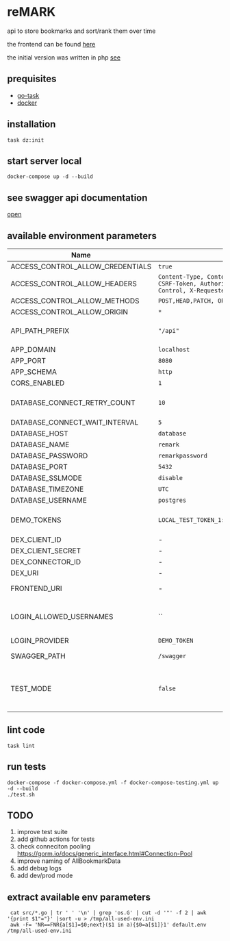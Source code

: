# reMARK

api to store bookmarks and sort/rank them over time

the frontend can be found [here](https://github.com/itsmethemojo/remark)

the initial version was written in php [see](https://github.com/itsmethemojo/remark-api/tree/21f1ad861827053c76f328d39174b97c225cc5d4)

## prequisites

- [go-task](https://github.com/go-task/task)
- [docker](https://www.docker.com/get-started)

## installation

`task dz:init`

## start server local

`docker-compose up -d --build`

## see swagger api documentation

[open](http://localhost:8080/swagger/index.html)

## available environment parameters

| Name | Default | Description |
|------|---------|-------------|
| ACCESS_CONTROL_ALLOW_CREDENTIALS | `true` | CORS Header |
| ACCESS_CONTROL_ALLOW_HEADERS | `Content-Type, Content-Length, Accept-Encoding, X-CSRF-Token, Authorization, accept, origin, Cache-Control, X-Requested-With` | CORS Header |
| ACCESS_CONTROL_ALLOW_METHODS | `POST,HEAD,PATCH, OPTIONS, GET, PUT, DELETE` | CORS Header |
| ACCESS_CONTROL_ALLOW_ORIGIN | `*` | CORS Header |
| API_PATH_PREFIX | `"/api"` | path prefix to host the api on a path like `/you/custom/path/v1/bookmarks` |
| APP_DOMAIN | `localhost` | web domain |
| APP_PORT | `8080` | port of the webserver |
| APP_SCHEMA | `http` | might be https or http |
| CORS_ENABLED | `1` | toggle CORS Headers |
| DATABASE_CONNECT_RETRY_COUNT | `10` | for local testing if database boots slow, the app will retry later X times |
| DATABASE_CONNECT_WAIT_INTERVAL | `5` | intervall between retries |
| DATABASE_HOST | `database` | - |
| DATABASE_NAME | `remark` | - |
| DATABASE_PASSWORD | `remarkpassword` | - |
| DATABASE_PORT | `5432` | - |
| DATABASE_SSLMODE | `disable` | - |
| DATABASE_TIMEZONE | `UTC` | - |
| DATABASE_USERNAME | `postgres` | - |
| DEMO_TOKENS | `LOCAL_TEST_TOKEN_1:user1,LOCAL_TEST_TOKEN_2:user2` | for local testing this tokens can be used as Authorization Header |
| DEX_CLIENT_ID | - | [see](https://dexidp.io/docs/connectors/github/#configuration) |
| DEX_CLIENT_SECRET | - | [see](https://dexidp.io/docs/connectors/github/#configuration) |
| DEX_CONNECTOR_ID | - | [see](https://dexidp.io/docs/connectors/github/#configuration) |
| DEX_URI | - | URI of the dex instance |
| FRONTEND_URI | - | URI of the Application to open after login flow |
| LOGIN_ALLOWED_USERNAMES | `` | when using a login provider this list can limit access to specific usernames, will be ignored if empty |
| LOGIN_PROVIDER | `DEMO_TOKEN` | can be `DEX` or `DEMO_TOKEN` |
| SWAGGER_PATH | `/swagger` | path where the swagger ui will be available |
| TEST_MODE | `false` | if `true` an additional api route `DELETE /bookmark/` to clear the database is available, also env parameters will be dumped in startup log |

## lint code

`task lint`

## run tests

```
docker-compose -f docker-compose.yml -f docker-compose-testing.yml up -d --build
./test.sh
```

## TODO

1. improve test suite
2. add github actions for tests
3. check conneciton pooling https://gorm.io/docs/generic_interface.html#Connection-Pool
4. improve naming of AllBookmarkData
5. add debug logs
6. add dev/prod mode

## extract available env parameters

```
 cat src/*.go | tr ' ' '\n' | grep 'os.G' | cut -d '"' -f 2 | awk '{print $1"="}' |sort -u > /tmp/all-used-env.ini
 awk -F= 'NR==FNR{a[$1]=$0;next}($1 in a){$0=a[$1]}1' default.env /tmp/all-used-env.ini
```
